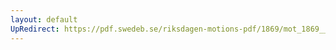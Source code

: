 ```yaml
---
layout: default
UpRedirect: https://pdf.swedeb.se/riksdagen-motions-pdf/1869/mot_1869__fk__00022/mot_1869__fk__00022_004.pdf
---
```

